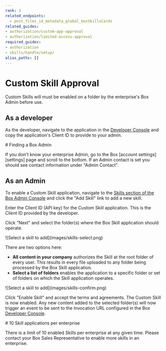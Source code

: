 ```yaml
---
rank: 3
related_endpoints:
  - post_files_id_metadata_global_boxSkillsCards
related_guides:
- authorization/custom-app-approval
- authorization/limited-access-approval
required_guides:
- authorization
- skills/handle/setup/
alias_paths: []
---
```


# Custom Skill Approval

Custom Skills will must be enabled on a folder by the enterprise's Box Admin
before use.

## As a developer

As the developer, navigate to the application in the 
[Developer Console][devconsole] and copy the application's Client ID to provide
to your admin.

<Message>
  # Finding a Box Admin

  If you don't know your enterprise Admin, go to the Box [account
  settings][settings] page and scroll to the bottom. If an Admin contact is set
  you should see contact  information under "Admin Contact".
</Message>

## As an Admin

To enable a Custom Skill application, navigate to the
[Skills section of the Box Admin Console][adminconsole] and click the
"Add Skill" link to add a new skill.

Enter the Client ID (API key) for the Custom Skill application. This is the
Client ID provided by the developer.

Click "Next" and select the folder(s) where the Box Skill application should
operate.

<ImageFrame border>
  ![Select a skill to add](images/skills-select.png)
</ImageFrame>

There are two options here:

* **All content in your company** authorizes the Skill at the root folder of
  every user. This results in every file uploaded to any folder being processed
  by the Box Skill application.
* **Select a list of folders** enables the application to a specific folder
  or set of folders on which the Skill application operates.

<ImageFrame border>
  ![Select a skill to add](images/skills-confirm.png)
</ImageFrame>

Click "Enable Skill" and accept the terms and agreements. The Custom Skill is
now enabled. Any new content added to the selected folder(s) will now trigger an
event to be sent to the Invocation URL configured in the Box
[Developer Console][devconsole].

<Message>
  # 10 Skill applications per enterprise

  There is a limit of 10 enabled Skills per enterprise at any given time. Please
  contact your Box Sales Representative to enable more skills in an enterprise.
</Message>

[adminconsole]: https://app.box.com/master/skills
[devconsole]: https://app.box.com/developers/console
